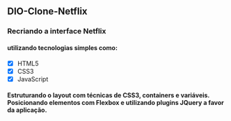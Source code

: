 ## DIO-Clone-Netflix

### Recriando a interface Netflix 

#### utilizando tecnologias simples como: 
 - [x] HTML5
 - [x] CSS3
 - [x] JavaScript
  
#### Estruturando o layout com técnicas de CSS3, containers e variáveis. Posicionando elementos com Flexbox e utilizando plugins JQuery a favor da aplicação.
